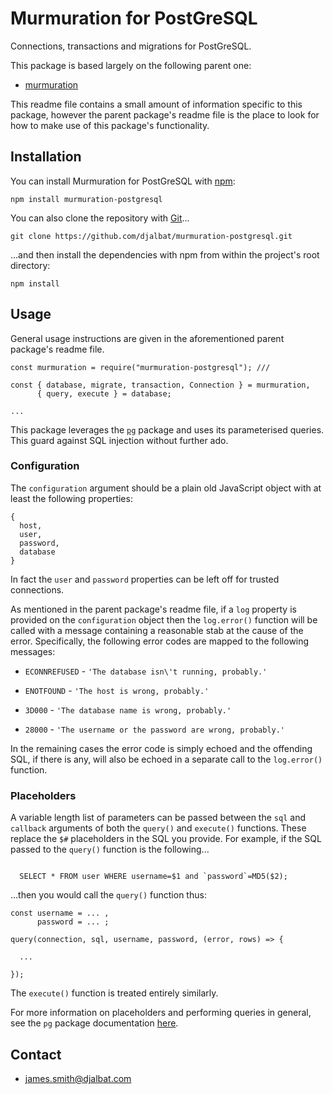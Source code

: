 # Murmuration for PostGreSQL

Connections, transactions and migrations for PostGreSQL.

This package is based largely on the following parent one:

* [murmuration](https://github.com/djalbat/murmuration)

This readme file contains a small amount of information specific to this package, however the parent package's readme file is the place to look for how to make use of this package's functionality.

## Installation

You can install Murmuration for PostGreSQL with [npm](https://www.npmjs.com/):

    npm install murmuration-postgresql

You can also clone the repository with [Git](https://git-scm.com/)...

    git clone https://github.com/djalbat/murmuration-postgresql.git

...and then install the dependencies with npm from within the project's root directory:

    npm install

## Usage

General usage instructions are given in the aforementioned parent package's readme file.

```
const murmuration = require("murmuration-postgresql"); ///

const { database, migrate, transaction, Connection } = murmuration,
      { query, execute } = database;

...
```

This package leverages the [`pg`](https://node-postgres.com/) package and uses its parameterised queries. This guard against SQL injection without further ado.

### Configuration

The `configuration` argument should be a plain old JavaScript object with at least the following properties:

```
{
  host,
  user,
  password,
  database
}
```
In fact the `user` and `password` properties can be left off for trusted connections.

As mentioned in the parent package's readme file, if a `log` property is provided on the `configuration` object then the `log.error()` function will be called with a message containing a reasonable stab at the cause of the error. Specifically, the following error codes are mapped to the following messages:

* `ECONNREFUSED` - `'The database isn\'t running, probably.'`

* `ENOTFOUND` - `'The host is wrong, probably.'`

* `3D000` - `'The database name is wrong, probably.'`

* `28000` - `'The username or the password are wrong, probably.'`

In the remaining cases the error code is simply echoed and the offending SQL, if there is any, will also be echoed in a separate call to the `log.error()` function.

### Placeholders

A variable length list of parameters can be passed between the `sql` and `callback` arguments of both the `query()` and `execute()` functions. These replace the `$#` placeholders in the SQL you provide. For example, if the SQL passed to the `query()` function is the following...

```

  SELECT * FROM user WHERE username=$1 and `password`=MD5($2);

```
...then you would call the `query()` function thus:

```
const username = ... ,
      password = ... ;

query(connection, sql, username, password, (error, rows) => {

  ...

});

```
The `execute()` function is treated entirely similarly.

For more information on placeholders and performing queries in general, see the `pg` package documentation [here](https://node-postgres.com/features/queries).

## Contact

- james.smith@djalbat.com
